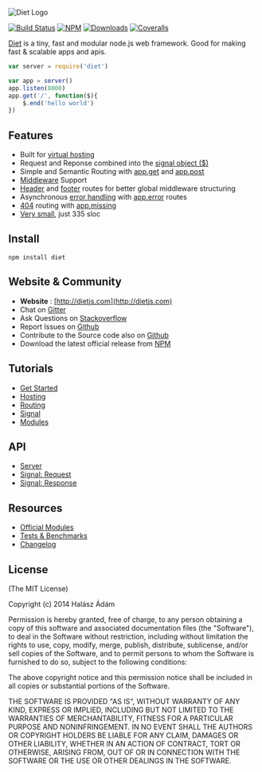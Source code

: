 ![Diet Logo](http://i.imgur.com/Dasjkkp.png)

[![Build Status](http://img.shields.io/travis/adamhalasz/diet.svg?style=flat)](https://travis-ci.org/adamhalasz/diet) [![NPM](http://img.shields.io/npm/v/diet.svg?style=flat)](https://www.npmjs.org/package/diet) [![Downloads](http://img.shields.io/npm/dm/diet.svg?style=flat)](https://www.npmjs.org/package/diet) [![Coveralls](http://img.shields.io/coveralls/adamhalasz/diet.svg?style=flat)](https://coveralls.io/r/adamhalasz/diet)


[Diet](http://dietjs.com) is a tiny, fast and modular node.js web framework. Good for making fast & scalable apps and apis.
```javascript
var server = require('diet')

var app = server()
app.listen(8000)
app.get('/', function($){
	$.end('hello world')
})
```

## Features 
- Built for [virtual hosting](http://dietjs.com/tutorials/host#) 
- Request and Reponse combined into the [signal object ($)](http://dietjs.com/tutorials/signal#)
- Simple and Semantic Routing with [app.get](http://dietjs.com/api/server#app.get) and [app.post](http://dietjs.com/api/server#app.post)
- [Middleware](http://dietjs.com/tutorials/router#middleware) Support
- [Header](http://dietjs.com/tutorials/router#header) and [footer](http://dietjs.com/tutorials/router#footer) routes for better global middleware structuring
- Asynchronous [error handling](http://dietjs.com/tutorials/router#error) with [app.error](http://dietjs.com/api/server#app.error) routes
- [404](http://dietjs.com/tutorials/router#missing) routing with [app.missing](http://dietjs.com/api/server#app.missing)
- [Very small](http://dietjs.com/resources/comparison#sloc), just 335 sloc

## Install
```
npm install diet
```

## Website & Community
- **Website** : [http://dietjs.com](http://dietjs.com)
- Chat on [Gitter](https://gitter.im/adamhalasz/diet)
- Ask Questions on [Stackoverflow](http://stackoverflow.com/questions/ask)
- Report Issues on [Github](https://github.com/adamhalasz/diet/issues)
- Contribute to the Source code also on [Github](https://github.com/adamhalasz/diet)
- Download the latest official release from [NPM](https://www.npmjs.org/package/diet)

## Tutorials
- [Get Started](http://dietjs.com/tutorials/get_started)
- [Hosting](http://dietjs.com/tutorials/host)
- [Routing](http://dietjs.com/tutorials/router)
- [Signal](http://dietjs.com/tutorials/signal)
- [Modules](http://dietjs.com/tutorials/modules)

## API
- [Server](http://dietjs.com/api/server)
- [Signal: Request](http://dietjs.com/api/signal/request)
- [Signal: Response](http://dietjs.com/api/signal/response)

## Resources
- [Official Modules](http://dietjs.com/resources/modules)
- [Tests & Benchmarks](http://dietjs.com/resources/comparison)
- [Changelog](https://github.com/adamhalasz/diet/blob/master/Changelog.md)

## License
(The MIT License)

Copyright (c) 2014 Halász Ádám

Permission is hereby granted, free of charge, to any person obtaining a copy of this software and associated documentation files (the "Software"), to deal in the Software without restriction, including without limitation the rights to use, copy, modify, merge, publish, distribute, sublicense, and/or sell copies of the Software, and to permit persons to whom the Software is furnished to do so, subject to the following conditions:

The above copyright notice and this permission notice shall be included in all copies or substantial portions of the Software.

THE SOFTWARE IS PROVIDED "AS IS", WITHOUT WARRANTY OF ANY KIND, EXPRESS OR IMPLIED, INCLUDING BUT NOT LIMITED TO THE WARRANTIES OF MERCHANTABILITY, FITNESS FOR A PARTICULAR PURPOSE AND NONINFRINGEMENT. IN NO EVENT SHALL THE AUTHORS OR COPYRIGHT HOLDERS BE LIABLE FOR ANY CLAIM, DAMAGES OR OTHER LIABILITY, WHETHER IN AN ACTION OF CONTRACT, TORT OR OTHERWISE, ARISING FROM, OUT OF OR IN CONNECTION WITH THE SOFTWARE OR THE USE OR OTHER DEALINGS IN THE SOFTWARE.